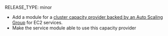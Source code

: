 RELEASE_TYPE: minor

- Add a module for a [cluster capacity provider backed by an Auto Scaling Group](https://docs.aws.amazon.com/AmazonECS/latest/developerguide/asg-capacity-providers.html) for EC2 services.
- Make the service module able to use this capacity provider
